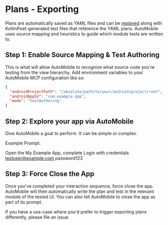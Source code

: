 # Plans - Exporting

Plans are automatically saved as YAML files and can be [replayed](execution-options.md) along with KotlinPoet-generated test
files that reference the YAML plans. AutoMobile uses source mapping and heuristics to guide which module tests are
written to.

## Step 1: Enable Source Mapping & Test Authoring

This is what will allow AutoMobile to recognize what source code you're testing from the view hierarchy. Add
environment variables to your AutoMobile MCP configuration like so:

```json
{
  "androidProjectPath": "/absolute/path/to/your/android/project/root",
  "androidAppId": "com.example.app",
  "mode": "testAuthoring"
}
```

## Step 2: Explore your app via AutoMobile

Give AutoMobile a goal to perform. It can be simple or complex.

Example Prompt:

Open the My Example App, complete Login with credentials
testuser@example.com
password123

## Step 3: Force Close the App

Once you've completed your interaction sequence, force close the app. AutoMobile will then automatically write the plan
and test in the relevant module of the tested UI. You can also tell AutoMobile to close the app as part of its prompt.

If you have a use-case where you'd prefer to trigger exporting plans differently, please file an issue.
